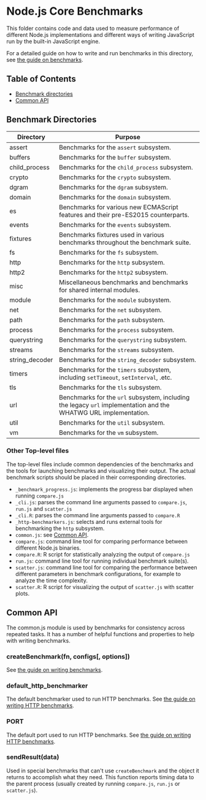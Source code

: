 # Node.js Core Benchmarks

This folder contains code and data used to measure performance
of different Node.js implementations and different ways of
writing JavaScript run by the built-in JavaScript engine.

For a detailed guide on how to write and run benchmarks in this
directory, see [the guide on benchmarks](writing-and-running-benchmarks.md).

## Table of Contents

* [Benchmark directories](#benchmark-directories)
* [Common API](#common-api)

## Benchmark Directories

| Directory       | Purpose                                                                                                          |
| --------------- | ---------------------------------------------------------------------------------------------------------------- |
| assert          | Benchmarks for the `assert` subsystem.                                                                           |
| buffers         | Benchmarks for the `buffer` subsystem.                                                                           |
| child\_process  | Benchmarks for the `child_process` subsystem.                                                                    |
| crypto          | Benchmarks for the `crypto` subsystem.                                                                           |
| dgram           | Benchmarks for the `dgram` subsystem.                                                                            |
| domain          | Benchmarks for the `domain` subsystem.                                                                           |
| es              | Benchmarks for various new ECMAScript features and their pre-ES2015 counterparts.                                |
| events          | Benchmarks for the `events` subsystem.                                                                           |
| fixtures        | Benchmarks fixtures used in various benchmarks throughout the benchmark suite.                                   |
| fs              | Benchmarks for the `fs` subsystem.                                                                               |
| http            | Benchmarks for the `http` subsystem.                                                                             |
| http2           | Benchmarks for the `http2` subsystem.                                                                            |
| misc            | Miscellaneous benchmarks and benchmarks for shared internal modules.                                             |
| module          | Benchmarks for the `module` subsystem.                                                                           |
| net             | Benchmarks for the `net` subsystem.                                                                              |
| path            | Benchmarks for the `path` subsystem.                                                                             |
| process         | Benchmarks for the `process` subsystem.                                                                          |
| querystring     | Benchmarks for the `querystring` subsystem.                                                                      |
| streams         | Benchmarks for the `streams` subsystem.                                                                          |
| string\_decoder | Benchmarks for the `string_decoder` subsystem.                                                                   |
| timers          | Benchmarks for the `timers` subsystem, including `setTimeout`, `setInterval`, .etc.                              |
| tls             | Benchmarks for the `tls` subsystem.                                                                              |
| url             | Benchmarks for the `url` subsystem, including the legacy `url` implementation and the WHATWG URL implementation. |
| util            | Benchmarks for the `util` subsystem.                                                                             |
| vm              | Benchmarks for the `vm` subsystem.                                                                               |

### Other Top-level files

The top-level files include common dependencies of the benchmarks
and the tools for launching benchmarks and visualizing their output.
The actual benchmark scripts should be placed in their corresponding
directories.

* `_benchmark_progress.js`: implements the progress bar displayed
  when running `compare.js`
* `_cli.js`: parses the command line arguments passed to `compare.js`,
  `run.js` and `scatter.js`
* `_cli.R`: parses the command line arguments passed to `compare.R`
* `_http-benchmarkers.js`: selects and runs external tools for benchmarking
  the `http` subsystem.
* `common.js`: see [Common API](#common-api).
* `compare.js`: command line tool for comparing performance between different
  Node.js binaries.
* `compare.R`: R script for statistically analyzing the output of
  `compare.js`
* `run.js`: command line tool for running individual benchmark suite(s).
* `scatter.js`: command line tool for comparing the performance
  between different parameters in benchmark configurations,
  for example to analyze the time complexity.
* `scatter.R`: R script for visualizing the output of `scatter.js` with
  scatter plots.

## Common API

The common.js module is used by benchmarks for consistency across repeated
tasks. It has a number of helpful functions and properties to help with
writing benchmarks.

### createBenchmark(fn, configs\[, options\])

See [the guide on writing benchmarks](writing-and-running-benchmarks.md#basics-of-a-benchmark).

### default\_http\_benchmarker

The default benchmarker used to run HTTP benchmarks.
See [the guide on writing HTTP benchmarks](writing-and-running-benchmarks.md#creating-an-http-benchmark).

### PORT

The default port used to run HTTP benchmarks.
See [the guide on writing HTTP benchmarks](writing-and-running-benchmarks.md#creating-an-http-benchmark).

### sendResult(data)

Used in special benchmarks that can't use `createBenchmark` and the object
it returns to accomplish what they need. This function reports timing
data to the parent process (usually created by running `compare.js`, `run.js` or
`scatter.js`).
